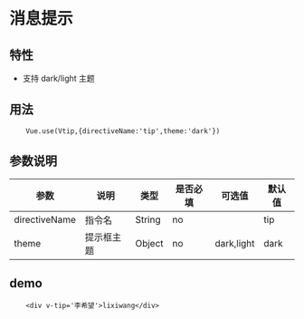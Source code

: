 # 消息提示

## 特性

- 支持 dark/light 主题

## 用法

```
    Vue.use(Vtip,{directiveName:'tip',theme:'dark'})
```

## 参数说明

| 参数          | 说明       | 类型   | 是否必填 | 可选值     | 默认值 |
| ------------- | ---------- | ------ | -------- | ---------- | ------ |
| directiveName | 指令名     | String | no       |            | tip    |
| theme         | 提示框主题 | Object | no       | dark,light | dark   |

## demo

```
    <div v-tip='李希望'>lixiwang</div>
```
